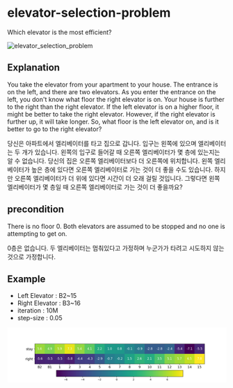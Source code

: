 # elevator-selection-problem
Which elevator is the most efficient?


![elevator_selection_problem](https://github.com/helpingstar/elevator-selection-problem/assets/54899900/ebc97493-6184-4de3-a8dd-487327a999d5 )



## Explanation

You take the elevator from your apartment to your house. The entrance is on the left, and there are two elevators. As you enter the entrance on the left, you don't know what floor the right elevator is on. Your house is further to the right than the right elevator. If the left elevator is on a higher floor, it might be better to take the right elevator. However, if the right elevator is further up, it will take longer. So, what floor is the left elevator on, and is it better to go to the right elevator?

당신은 아파트에서 엘리베이터를 타고 집으로 갑니다. 입구는 왼쪽에 있으며 엘리베이터는 두 개가 있습니다. 왼쪽의 입구로 들어갈 때 오른쪽 엘리베이터가 몇 층에 있는지는 알 수 없습니다. 당신의 집은 오른쪽 엘리베이터보다 더 오른쪽에 위치합니다. 왼쪽 엘리베이터가 높은 층에 있다면 오른쪽 엘리베이터로 가는 것이 더 좋을 수도 있습니다. 하지만 오른쪽 엘리베이터가 더 위에 있다면 시간이 더 오래 걸릴 것입니다. 그렇다면 왼쪽 엘리베이터가 몇 층일 때 오른쪽 엘리베이터로 가는 것이 더 좋을까요?

## precondition

There is no floor 0. Both elevators are assumed to be stopped and no one is attempting to get on.

0층은 없습니다. 두 엘리베이터는 멈춰있다고 가정하며 누군가가 타려고 시도하지 않는 것으로 가정합니다.

## Example

* Left Elevator : B2~15
* Right Elevator : B3~16
* iteration : 10M
* step-size : 0.05


![Title](./result.png)
